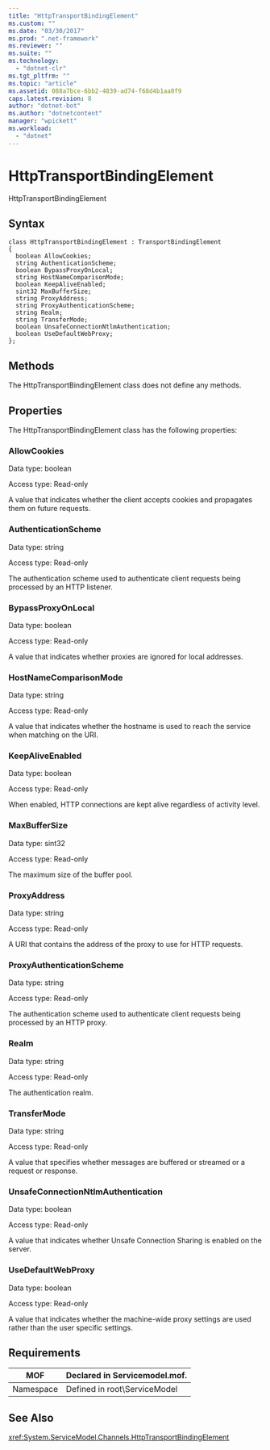 ```yaml
---
title: "HttpTransportBindingElement"
ms.custom: ""
ms.date: "03/30/2017"
ms.prod: ".net-framework"
ms.reviewer: ""
ms.suite: ""
ms.technology: 
  - "dotnet-clr"
ms.tgt_pltfrm: ""
ms.topic: "article"
ms.assetid: 088a7bce-6bb2-4839-ad74-f68d4b1aa0f9
caps.latest.revision: 8
author: "dotnet-bot"
ms.author: "dotnetcontent"
manager: "wpickett"
ms.workload: 
  - "dotnet"
---
```

# HttpTransportBindingElement
HttpTransportBindingElement  
  
## Syntax  
  
```  
class HttpTransportBindingElement : TransportBindingElement  
{  
  boolean AllowCookies;  
  string AuthenticationScheme;  
  boolean BypassProxyOnLocal;  
  string HostNameComparisonMode;  
  boolean KeepAliveEnabled;  
  sint32 MaxBufferSize;  
  string ProxyAddress;  
  string ProxyAuthenticationScheme;  
  string Realm;  
  string TransferMode;  
  boolean UnsafeConnectionNtlmAuthentication;  
  boolean UseDefaultWebProxy;  
};  
```  
  
## Methods  
 The HttpTransportBindingElement class does not define any methods.  
  
## Properties  
 The HttpTransportBindingElement class has the following properties:  
  
### AllowCookies  
 Data type: boolean  
  
 Access type: Read-only  
  
 A value that indicates whether the client accepts cookies and propagates them on future requests.  
  
### AuthenticationScheme  
 Data type: string  
  
 Access type: Read-only  
  
 The authentication scheme used to authenticate client requests being processed by an HTTP listener.  
  
### BypassProxyOnLocal  
 Data type: boolean  
  
 Access type: Read-only  
  
 A value that indicates whether proxies are ignored for local addresses.  
  
### HostNameComparisonMode  
 Data type: string  
  
 Access type: Read-only  
  
 A value that indicates whether the hostname is used to reach the service when matching on the URI.  
  
### KeepAliveEnabled  
 Data type: boolean  
  
 Access type: Read-only  
  
 When enabled, HTTP connections are kept alive regardless of activity level.  
  
### MaxBufferSize  
 Data type: sint32  
  
 Access type: Read-only  
  
 The maximum size of the buffer pool.  
  
### ProxyAddress  
 Data type: string  
  
 Access type: Read-only  
  
 A URI that contains the address of the proxy to use for HTTP requests.  
  
### ProxyAuthenticationScheme  
 Data type: string  
  
 Access type: Read-only  
  
 The authentication scheme used to authenticate client requests being processed by an HTTP proxy.  
  
### Realm  
 Data type: string  
  
 Access type: Read-only  
  
 The authentication realm.  
  
### TransferMode  
 Data type: string  
  
 Access type: Read-only  
  
 A value that specifies whether messages are buffered or streamed or a request or response.  
  
### UnsafeConnectionNtlmAuthentication  
 Data type: boolean  
  
 Access type: Read-only  
  
 A value that indicates whether Unsafe Connection Sharing is enabled on the server.  
  
### UseDefaultWebProxy  
 Data type: boolean  
  
 Access type: Read-only  
  
 A value that indicates whether the machine-wide proxy settings are used rather than the user specific settings.  
  
## Requirements  
  
|MOF|Declared in Servicemodel.mof.|  
|---------|-----------------------------------|  
|Namespace|Defined in root\ServiceModel|  
  
## See Also  
 <xref:System.ServiceModel.Channels.HttpTransportBindingElement>
